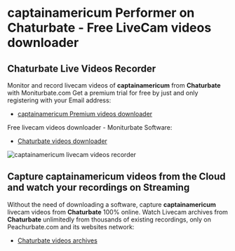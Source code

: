 # captainamericum Performer on Chaturbate - Free LiveCam videos downloader

## Chaturbate Live Videos Recorder

Monitor and record livecam videos of **captainamericum** from **Chaturbate** with Moniturbate.com
Get a premium trial for free by just and only registering with your Email address:
* [captainamericum Premium videos downloader](https://moniturbate.com/request-demo-licence-key.html)

Free livecam videos downloader - Moniturbate Software:
* [Chaturbate videos downloader](https://moniturbate.com/moniturbate-download-software.html)

![captainamericum livecam videos recorder](https://peachurnet.com/templates/moniturbate-software.png)


## Capture captainamericum videos from the Cloud and watch your recordings on Streaming

Without the need of downloading a software, capture **captainamericum** livecam videos from **Chaturbate** 100% online.
Watch Livecam archives from **Chaturbate** unlimitedly from thousands of existing recordings, only on Peachurbate.com and its websites network:
* [Chaturbate videos archives](https://peachurnet.com/)